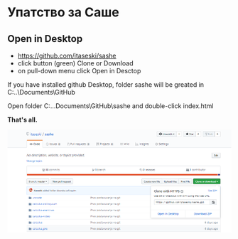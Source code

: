 # Упатство за Саше

## Open in Desktop

- https://github.com/itaseski/sashe
- click button (green) Clone or Download
- on pull-down menu click Open in Desctop

If you have installed github Desktop, folder sashe will be greated in C:..\Documents\GitHub

Open folder C:...Documents\GitHub\sashe and double-click index.html 

**That's all.**



![github.com/itaseski/sashe.git](images/md_image_01.png)